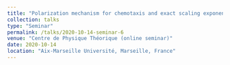 ```yaml
---
title: "Polarization mechanism for chemotaxis and exact scaling exponent in assemblies of cells"
collection: talks
type: "Seminar"
permalink: /talks/2020-10-14-seminar-6
venue: "Centre de Physique Théorique (online seminar)"
date: 2020-10-14
location: "Aix-Marseille Université, Marseille, France"
---
```

